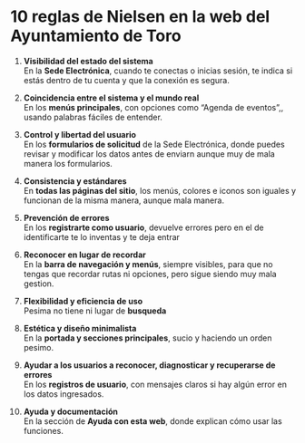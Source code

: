 # 10 reglas de Nielsen en la web del Ayuntamiento de Toro

1. **Visibilidad del estado del sistema**  
En la **Sede Electrónica**, cuando te conectas o inicias sesión, te indica si estás dentro de tu cuenta y que la conexión es segura.

2. **Coincidencia entre el sistema y el mundo real**  
En los **menús principales**, con opciones como “Agenda de eventos”,, usando palabras fáciles de entender.

3. **Control y libertad del usuario**  
En los **formularios de solicitud** de la Sede Electrónica, donde puedes revisar y modificar los datos antes de enviarn aunque muy de mala manera los formularios.

4. **Consistencia y estándares**  
En **todas las páginas del sitio**, los menús, colores e iconos son iguales y funcionan de la misma manera, aunque mala manera.

5. **Prevención de errores**  
En los **registrarte como usuario**, devuelve errores pero en el de identificarte te lo inventas y te deja entrar

6. **Reconocer en lugar de recordar**  
En la **barra de navegación y menús**, siempre visibles, para que no tengas que recordar rutas ni opciones, pero sigue siendo muy mala gestion.

7. **Flexibilidad y eficiencia de uso**  
Pesima no tiene ni lugar de **busqueda**

8. **Estética y diseño minimalista**  
En la **portada y secciones principales**, sucio y haciendo un orden pesimo.

9. **Ayudar a los usuarios a reconocer, diagnosticar y recuperarse de errores**  
En los **registros de usuario**, con mensajes claros si hay algún error en los datos ingresados.

10. **Ayuda y documentación**  
En la sección de **Ayuda con esta web**, donde explican cómo usar las funciones.
